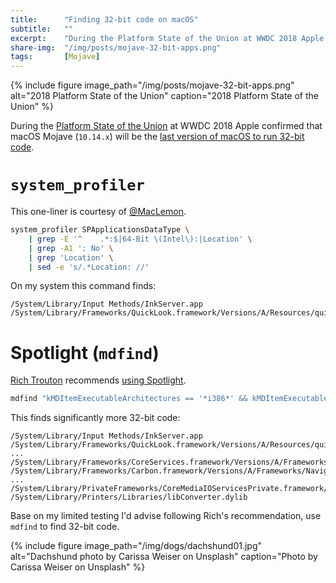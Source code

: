 ```yaml
---
title:		"Finding 32-bit code on macOS"
subtitle:	""
excerpt:	"During the Platform State of the Union at WWDC 2018 Apple confirmed that macOS Mojave (10.14.x) will be the last version of macOS to run 32-bit code."
share-img:	"/img/posts/mojave-32-bit-apps.png"
tags:		[Mojave]
---
```


{% include figure image_path="/img/posts/mojave-32-bit-apps.png" alt="2018 Platform State of the Union" caption="2018 Platform State of the Union" %} 

During the [Platform State of the Union](https://developer.apple.com/videos/play/wwdc2018-102/?time=1179) at WWDC 2018 Apple confirmed that macOS Mojave (`10.14.x`) will be the [last version of macOS to run 32-bit code](https://support.apple.com/en-gb/HT208436).

# `system_profiler`

This one-liner is courtesy of [@MacLemon](https://twitter.com/MacLemon). 

```bash
system_profiler SPApplicationsDataType \
    | grep -E '^    .*:$|64-Bit \(Intel\):|Location' \
    | grep -A1 ': No' \
    | grep 'Location' \
    | sed -e 's/.*Location: //' 
```

On my system this command finds:
```
/System/Library/Input Methods/InkServer.app
/System/Library/Frameworks/QuickLook.framework/Versions/A/Resources/quicklookd32.app
```

# Spotlight (`mdfind`)

[Rich Trouton](https://twitter.com/rtrouton) recommends [using Spotlight](https://twitter.com/rtrouton/status/1130482310762115072).

```bash
mdfind "kMDItemExecutableArchitectures == '*i386*' && kMDItemExecutableArchitectures != '*x86*'"
```

This finds significantly more 32-bit code:
```
/System/Library/Input Methods/InkServer.app
/System/Library/Frameworks/QuickLook.framework/Versions/A/Resources/quicklookd32.app
...
/System/Library/Frameworks/CoreServices.framework/Versions/A/Frameworks/Metadata.framework/Versions/A/Support/libmdworker.dylib
/System/Library/Frameworks/Carbon.framework/Versions/A/Frameworks/NavigationServices.framework/Versions/A/NavigationServices
...
/System/Library/PrivateFrameworks/CoreMediaIOServicesPrivate.framework/Versions/A/CoreMediaIOServicesPrivate
/System/Library/Printers/Libraries/libConverter.dylib
```

Base on my limited testing I'd advise following Rich's recommendation, use `mdfind` to find 32-bit code.

{% include figure image_path="/img/dogs/dachshund01.jpg" alt="Dachshund photo by Carissa Weiser on Unsplash" caption="Photo by Carissa Weiser on Unsplash" %}
